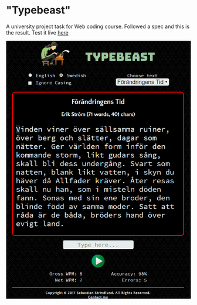 # "Typebeast"

A university project task for Web coding course. Followed a spec and this is the result.
Test it live [here](https://typebeast.sebstr.com)

![alt text](https://github.com/sebstr1/typebeast/blob/master/demostration.gif "Demo")

